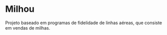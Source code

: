# Milhou
Projeto baseado em programas de fidelidade de linhas aéreas, que consiste em vendas de milhas.
